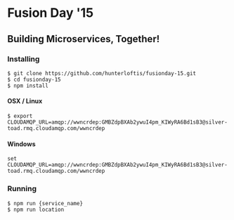 # Fusion Day '15

## Building Microservices, Together!

### Installing

```
$ git clone https://github.com/hunterloftis/fusionday-15.git
$ cd fusionday-15
$ npm install
```

#### OSX / Linux

```
$ export CLOUDAMQP_URL=amqp://wwncrdep:GMBZdpBXAb2ywuI4pm_KIWyRA6Bd1sB3@silver-toad.rmq.cloudamqp.com/wwncrdep
```

#### Windows

```
set CLOUDAMQP_URL=amqp://wwncrdep:GMBZdpBXAb2ywuI4pm_KIWyRA6Bd1sB3@silver-toad.rmq.cloudamqp.com/wwncrdep
```

### Running

```
$ npm run {service_name}
$ npm run location
```
